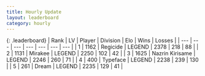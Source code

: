 ```yaml
---
title: Hourly Update
layout: leaderboard
category: hourly
---
```


{: .leaderboard}
| Rank | LV | Player | Division | Elo | Wins | Losses |
| --- | --- | --- | --- | --- | --- | --- |
| <span data-change="0">1</span> | 1162 | <span title="ID: 353063">Regicide</span> | LEGEND | <span data-change="0">2378</span> | <span data-change="0">218</span> | <span data-change="0">88</span> |
| <span data-change="0">2</span> | 1131 | <span title="ID: 416373">Mirakee</span> | LEGEND | <span data-change="3">2250</span> | <span data-change="1">102</span> | <span data-change="0">42</span> |
| <span data-change="0">3</span> | 1625 | <span title="ID: 315148">Nazrin Kirisame</span> | LEGEND | <span data-change="0">2246</span> | <span data-change="0">260</span> | <span data-change="0">71</span> |
| <span data-change="0">4</span> | 400 | <span title="ID: 628233">Typeface</span> | LEGEND | <span data-change="0">2238</span> | <span data-change="0">239</span> | <span data-change="0">130</span> |
| <span data-change="0">5</span> | 261 | <span title="ID: 573202">Dream</span> | LEGEND | <span data-change="11">2235</span> | <span data-change="2">129</span> | <span data-change="0">41</span> |